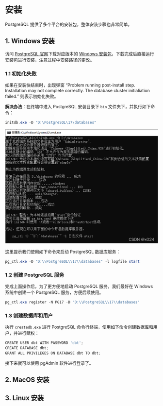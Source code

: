 # 安装

PostgreSQL 提供了多个平台的安装包，整体安装步骤也非常简单。

## 1. Windows 安装

访问 [PostgreSQL 官网](https://www.postgresql.org)下载对应版本的 [Windows 安装包](https://www.postgresql.org/download/windows)，下载完成后直接运行安装包进行安装，注意过程中安装路径的更改。


### 1.1 初始化失败

如果在安装快结束时，出现弹窗 “Problem running post-install step. Installation may not complete correctly. The database cluster initialiation failed.” 则表示初始化失败。

**解决办法**：在终端中进入 PostgreSQL 安装目录下 `bin` 文件夹下，并执行如下命令：

```powershell
initdb.exe -D "D:\PostgreSQL\17\databases"
```

![alt text](./images/20241226-01.png)

这里提示我们使用如下命令来启动 PostgreSQL 数据库服务：

```powershell
pg_ctl.exe -D "D:\\PostgreSQL\\17\\databases" -l logfile start
```

### 1.2 创建 PostgreSQL 服务

完成上面操作后，为了更方便地启动 PostgreSQL 服务，我们最好在 Windows 系统中创建一个 PostgreSQL 服务，方便后续使用。

```powershell
pg_ctl.exe register -N PG17 -D "D:\\PostgreSQL\\17\\databases"
```

### 1.3 创建数据库和用户

执行 `createdb.exe` 进行 PostgreSQL 命令行终端，使用如下命令创建数据库和用户，并进行赋权：

```powershell
CREATE USER dbt WITH PASSWORD 'dbt';
CREATE DATABASE dbt;
GRANT ALL PRIVILEGES ON DATABASE dbt TO dbt;
```

接下来就可以使用 pgAdmin 软件进行登录了。


## 2. MacOS 安装


## 3. Linux 安装

